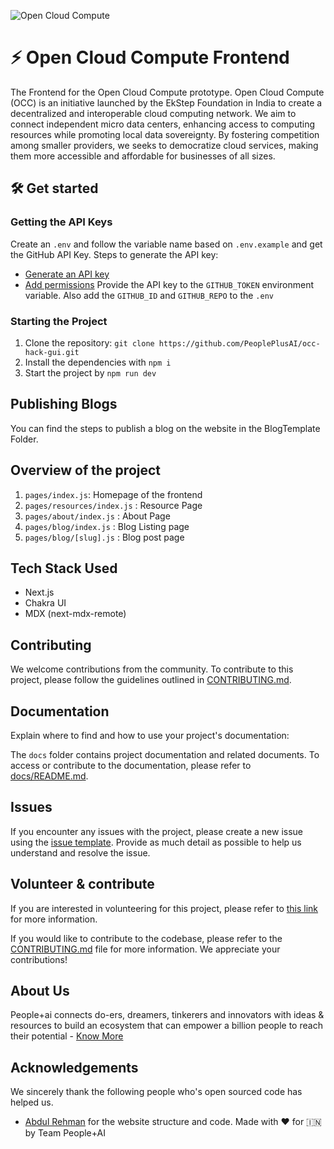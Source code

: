 
![](https://framerusercontent.com/images/VDOI9Zu8yzJNPNE77mn2dlGJLZ8.png?scale-down-to=512 "Open Cloud Compute")

# ⚡ Open Cloud Compute Frontend
The Frontend for the Open Cloud Compute prototype. Open Cloud Compute (OCC) is an initiative launched by the EkStep Foundation in India to create a decentralized and interoperable cloud computing network. We aim to connect independent micro data centers, enhancing access to computing resources while promoting local data sovereignty. By fostering competition among smaller providers, we seeks to democratize cloud services, making them more accessible and affordable for businesses of all sizes.

## 🛠 Get started

### Getting the API Keys
Create an `.env` and follow the variable name based on `.env.example` and get the GitHub API Key.
Steps to generate the API key:
- [Generate an API key](https://github.com/settings/tokens/new)
- [Add permissions](https://docs.github.com/en/github/authenticating-to-github/creating-a-personal-access-token#about-the-token-permissions)
Provide the API key to the `GITHUB_TOKEN` environment variable.
Also add the `GITHUB_ID` and `GITHUB_REPO` to the `.env`

### Starting the Project
1. Clone the repository: `git clone https://github.com/PeoplePlusAI/occ-hack-gui.git`
2. Install the dependencies with `npm i` 
3. Start the project by `npm run dev`

## Publishing Blogs
You can find the steps to publish a blog on the website in the BlogTemplate Folder.

## Overview of the project
1. `pages/index.js`: Homepage of the frontend 
2. `pages/resources/index.js` : Resource Page
3. `pages/about/index.js` : About Page
4. `pages/blog/index.js` : Blog Listing page  
5. `pages/blog/[slug].js` : Blog post page   

## Tech Stack Used
- Next.js
- Chakra UI
- MDX (next-mdx-remote)

## Contributing


We welcome contributions from the community. To contribute to this project, please follow the guidelines outlined in [CONTRIBUTING.md](.github/CONTRIBUTING.md).

## Documentation

Explain where to find and how to use your project's documentation:

The `docs` folder contains project documentation and related documents. To access or contribute to the documentation, please refer to [docs/README.md](docs/README.md).

## Issues
If you encounter any issues with the project, please create a new issue using the [issue template](.github/ISSUE_TEMPLATE.md). Provide as much detail as possible to help us understand and resolve the issue.


## Volunteer & contribute

If you are interested in volunteering for this project, please refer to [this link](https://peopleplus.ai/volunteer) for more information. 

If you would like to contribute to the codebase, please refer to the [CONTRIBUTING.md](.github/CONTRIBUTING.md) file for more information. We appreciate your contributions!


## About Us

People+ai connects do-ers, dreamers, tinkerers and innovators with ideas & resources to build an ecosystem that can empower a billion people to reach their potential - [Know More](https://peopleplus.ai/)

## Acknowledgements
We sincerely thank the following people who's open sourced code has helped us.
- [Abdul Rehman](https://github.com/abdulrcs) for the website structure and code.
Made with ♥️ for 🇮🇳 by Team People+AI



